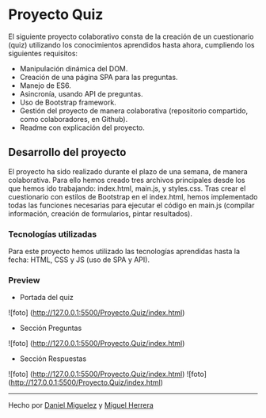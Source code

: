 # Proyecto Quiz

El siguiente proyecto colaborativo consta de la creación de un cuestionario (quiz) utilizando los conocimientos aprendidos hasta ahora, cumpliendo los siguientes requisitos:

- Manipulación dinámica del DOM.
- Creación de una página SPA para las preguntas.
- Manejo de ES6.
- Asincronía, usando API de preguntas.
- Uso de Bootstrap framework.
- Gestión del proyecto de manera colaborativa (repositorio compartido, como colaboradores, en Github).
- Readme con explicación del proyecto.

## Desarrollo del proyecto

El proyecto ha sido realizado durante el plazo de una semana, de manera colaborativa. 
Para ello hemos creado tres archivos principales desde los que hemos ido trabajando: index.html, main.js, y styles.css.
Tras crear el cuestionario con estilos de Bootstrap en el index.html, hemos implementado todas las funciones necesarias para ejecutar el código en main.js (compilar información, creación de formularios, pintar resultados). 


### Tecnologías utilizadas

Para este proyecto hemos utilizado las tecnologías aprendidas hasta la fecha: HTML, CSS y JS (uso de SPA y API).


### Preview

- Portada del quiz

![foto] (http://127.0.0.1:5500/Proyecto.Quiz/index.html)

- Sección Preguntas

![foto] (http://127.0.0.1:5500/Proyecto.Quiz/index.html)

- Sección Respuestas

![foto] (http://127.0.0.1:5500/Proyecto.Quiz/index.html)
![foto] (http://127.0.0.1:5500/Proyecto.Quiz/index.html)


----

Hecho por [Daniel Miguelez](https://github.com/DanielMiguelez) y [Miguel Herrera](https://github.com/miguelherreravillanueva)
